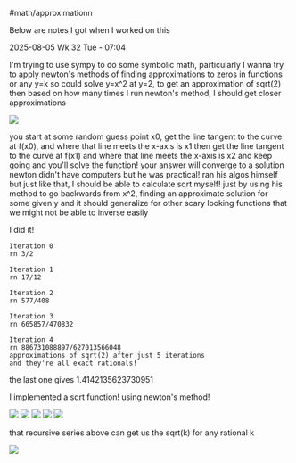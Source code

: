 #math/approximationn


Below are notes I got when I worked on this


2025-08-05 Wk 32 Tue - 07:04

I'm trying to use sympy to do some symbolic math, particularly I wanna try to apply newton's methods of finding approximations to zeros in functions
or any y=k
so could solve y=x^2 at y=2, to get an approximation of sqrt(2)
then based on how many times I run newton's method, I should get closer approximations

<img src="https://images-ext-1.discordapp.net/external/HZalgLpqZtVvL61RXFQrEaoO53CA1dGRj-hIopaDbXk/https/upload.wikimedia.org/wikipedia/commons/5/5c/Metodo_de_Newton_anime.gif?width=495&height=495" />



you start at some random guess point x0, get the line tangent to the curve at f(x0), and where that line meets the x-axis is x1
then get the line tangent to the curve at f(x1) and where that line meets the x-axis is x2
and keep going
and you'll solve the function!
your answer will converge to a solution
newton didn't have computers but he was practical!
ran his algos himself
but just like that, I should be able to calculate sqrt myself! just by using his method to go backwards from x^2, finding an approximate solution for some given y
and it should generalize for other scary looking functions that we might not be able to inverse easily


I did it!
```
Iteration 0
rn 3/2

Iteration 1
rn 17/12

Iteration 2
rn 577/408

Iteration 3
rn 665857/470832

Iteration 4
rn 886731088897/627013566048
approximations of sqrt(2) after just 5 iterations
and they're all exact rationals!
```

the last one gives 1.4142135623730951

I implemented a sqrt function! using newton's method!

<img src="https://github.com/delta-domain-rnd/delta-trace/blob/main/attachments/Pasted%20image%2020250805070708.png?raw=true" />


<img src="https://github.com/delta-domain-rnd/delta-trace/blob/main/attachments/Pasted%20image%2020250805070713.png?raw=true" />


<img src="https://github.com/delta-domain-rnd/delta-trace/blob/main/attachments/Pasted%20image%2020250805070718.png?raw=true" />


<img src="https://github.com/delta-domain-rnd/delta-trace/blob/main/attachments/Pasted%20image%2020250805070726.png?raw=true" />

<img src="https://github.com/delta-domain-rnd/delta-trace/blob/main/attachments/Pasted%20image%2020250805070731.png?raw=true" />

that recursive series above can get us the sqrt(k) for any rational k

<img src="https://github.com/delta-domain-rnd/delta-trace/blob/main/attachments/Pasted%20image%2020250805070747.png?raw=true" />